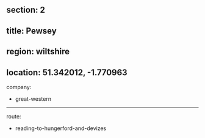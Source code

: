 section: 2
----
title: Pewsey
----
region: wiltshire
----
location: 51.342012, -1.770963
----
company:
- great-western
----
route:
- reading-to-hungerford-and-devizes
